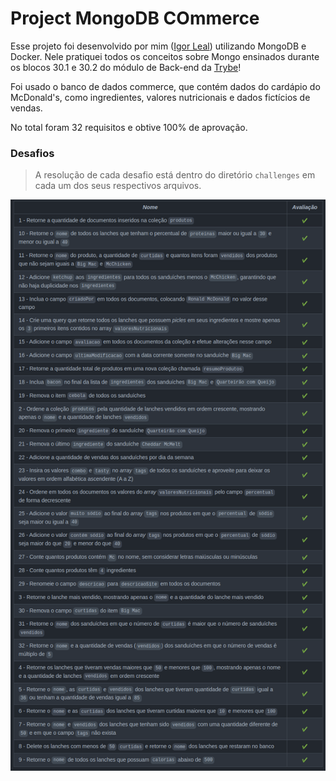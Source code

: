 # Project MongoDB COmmerce

Esse projeto foi desenvolvido por mim ([Igor Leal](www.linkedin.com/in/igorlealh)) utilizando MongoDB e Docker.
Nele pratiquei todos os conceitos sobre Mongo ensinados durante os blocos 30.1 e 30.2 do módulo de Back-end da [Trybe](https://www.betrybe.com/)!

Foi usado o banco de dados commerce, que contém dados do cardápio do McDonald's, como ingredientes, valores nutricionais e dados fictícios de vendas.

No total foram 32 requisitos e obtive 100% de aprovação.

### Desafios
> A resolução de cada desafio está dentro do diretório `challenges` em cada um dos seus respectivos arquivos.


![Desempenho](images/desempenho.png)
